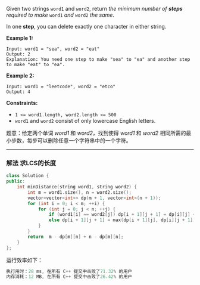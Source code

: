 <p>Given two strings <code>word1</code> and <code>word2</code>, return <em>the minimum number of <strong>steps</strong> required to make</em> <code>word1</code> <em>and</em> <code>word2</code> <em>the same</em>.</p>

<p>In one <strong>step</strong>, you can delete exactly one character in either string.</p>
 
<p><strong>Example 1:</strong></p>

```clike
Input: word1 = "sea", word2 = "eat"
Output: 2
Explanation: You need one step to make "sea" to "ea" and another step to make "eat" to "ea".
```

<p><strong>Example 2:</strong></p>

```clike
Input: word1 = "leetcode", word2 = "etco"
Output: 4
```
<p><strong>Constraints:</strong></p>

<ul>
	<li><code>1 &lt;= word1.length, word2.length &lt;= 500</code></li>
	<li><code>word1</code> and <code>word2</code> consist of only lowercase English letters.</li>
</ul>


题意：给定两个单词&nbsp;<em>word1&nbsp;</em>和&nbsp;<em>word2</em>，找到使得&nbsp;<em>word1&nbsp;</em>和&nbsp;<em>word2&nbsp;</em>相同所需的最小步数，每步可以删除任意一个字符串中的一个字符。

---
### 解法 求LCS的长度

```cpp
class Solution {
public:
    int minDistance(string word1, string word2) {
        int m = word1.size(), n = word2.size();
        vector<vector<int>> dp(m + 1, vector<int>(n + 1));
        for (int i = 0; i < m; ++i) {
            for (int j = 0; j < n; ++j) {
                if (word1[i] == word2[j]) dp[i + 1][j + 1] = dp[i][j] + 1;
                else dp[i + 1][j + 1] = max(dp[i + 1][j], dp[i][j + 1]);
            }
        }
        return  m - dp[m][n] + n - dp[m][n];
    }
};
```
运行效率如下：
```cpp
执行用时：28 ms, 在所有 C++ 提交中击败了71.32% 的用户
内存消耗：12 MB, 在所有 C++ 提交中击败了26.42% 的用户
```
